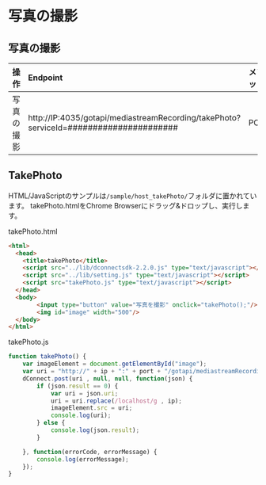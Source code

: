 # 写真の撮影

## 写真の撮影

|操作|Endpoint|メソッド|
|:--|:--|:--|
|写真の撮影| http://IP:4035/gotapi/mediastreamRecording/takePhoto?serviceId=###################### | POST |

## TakePhoto

HTML/JavaScriptのサンプルは`/sample/host_takePhoto/`フォルダに置かれています。
takePhoto.htmlをChrome Browserにドラッグ&ドロップし、実行します。

takePhoto.html

```html
<html>
  <head>
    <title>takePhoto</title>
    <script src="../lib/dconnectsdk-2.2.0.js" type="text/javascript"></script>
    <script src="../lib/setting.js" type="text/javascript"></script>
    <script src="takePhoto.js" type="text/javascript"></script>
  </head>
  <body>
        <input type="button" value="写真を撮影" onclick="takePhoto();"/><br />
        <img id="image" width="500"/>
  </body>
</html>
```

takePhoto.js

```javascript
function takePhoto() {
    var imageElement = document.getElementById("image");
    var uri = "http://" + ip + ":" + port + "/gotapi/mediastreamRecording/takePhoto?serviceId=" + hostId;
    dConnect.post(uri , null, null, function(json) {
        if (json.result == 0) {
            var uri = json.uri;
            uri = uri.replace(/localhost/g , ip);
            imageElement.src = uri;
            console.log(uri);
        } else {
            console.log(json.result);
        }

    }, function(errorCode, errorMessage) {
        console.log(errorMessage);
    });
}
```
